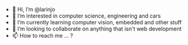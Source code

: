 - 👋 Hi, I’m @larinjo
- 👀 I’m interested in computer science, engineering and cars
- 🌱 I’m currently learning computer vision, embedded and other stuff
- 💞️ I’m looking to collaborate on anything that isn't web development
- 📫 How to reach me ... ?

<!---
larinjo/larinjo is a ✨ special ✨ repository because its `README.md` (this file) appears on your GitHub profile.
You can click the Preview link to take a look at your changes.
--->
